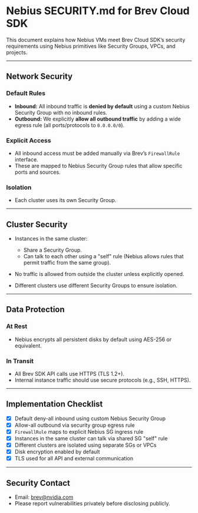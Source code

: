 # Nebius SECURITY.md for Brev Cloud SDK

This document explains how Nebius VMs meet Brev Cloud SDK’s security requirements using Nebius primitives like Security Groups, VPCs, and projects.

---

## Network Security

### Default Rules

* **Inbound:** All inbound traffic is **denied by default** using a custom Nebius Security Group with no inbound rules.
* **Outbound:** We explicitly **allow all outbound traffic** by adding a wide egress rule (all ports/protocols to `0.0.0.0/0`).

### Explicit Access

* All inbound access must be added manually via Brev’s `FirewallRule` interface.
* These are mapped to Nebius Security Group rules that allow specific ports and sources.

### Isolation

* Each cluster uses its own Security Group.

---

## Cluster Security

* Instances in the same cluster:

  * Share a Security Group.
  * Can talk to each other using a "self" rule (Nebius allows rules that permit traffic from the same group).
* No traffic is allowed from outside the cluster unless explicitly opened.
* Different clusters use different Security Groups to ensure isolation.

---

## Data Protection

### At Rest

* Nebius encrypts all persistent disks by default using AES-256 or equivalent.

### In Transit

* All Brev SDK API calls use HTTPS (TLS 1.2+).
* Internal instance traffic should use secure protocols (e.g., SSH, HTTPS).

---

## Implementation Checklist

* [x] Default deny-all inbound using custom Nebius Security Group
* [x] Allow-all outbound via security group egress rule
* [x] `FirewallRule` maps to explicit Nebius SG ingress rule
* [x] Instances in the same cluster can talk via shared SG "self" rule
* [x] Different clusters are isolated using separate SGs or VPCs
* [x] Disk encryption enabled by default
* [x] TLS used for all API and external communication

---

## Security Contact

* Email: [brev@nvidia.com](mailto:brev@nvidia.com)
* Please report vulnerabilities privately before disclosing publicly.
